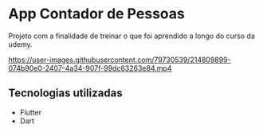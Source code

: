 # App Contador de Pessoas

Projeto com a finalidade de treinar o que foi aprendido a longo do curso da udemy.





https://user-images.githubusercontent.com/79730539/214809899-074b90e0-2407-4a34-907f-99dc63263e84.mp4




## Tecnologias utilizadas
  - Flutter
  - Dart
